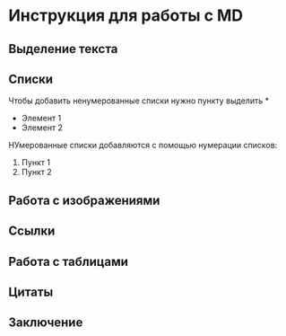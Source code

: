 # Инструкция для работы с MD

## Выделение текста

## Списки

Чтобы добавить ненумерованные списки нужно пункту выделить *
* Элемент 1
* Элемент 2

НУмерованные списки добавляются с помощью нумерации списков:
1. Пункт 1
2. Пункт 2

## Работа с изображениями

## Ссылки

## Работа с таблицами

## Цитаты

## Заключение